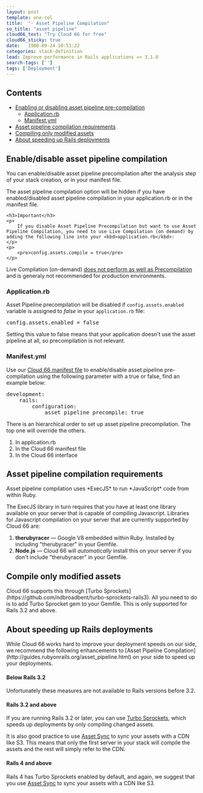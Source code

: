 ```yaml
---
layout: post
template: one-col
title:  "- Asset Pipeline Compilation"
so_title: "asset pipeline"
cloud66_text: "Try Cloud 66 for free"
cloud66_sticky: true
date:   1980-09-24 10:51:22
categories: stack-definition
lead: Improve performance in Rails applications => 3.1.0
search-tags: ['']
tags: ['Deployment']
---
```


<h2>Contents</h2>
<ul class="page-toc">
    <li>
        <a href="#onoff">Enabling or disabling asset pipeline pre-compilation</a>
            <ul>
                <li><a href="#application">Application.rb</a></li>
            </ul>
            <ul>
                <li><a href="#manifest">Manifest.yml</a></li>
            </ul>
    </li>
    <li>
        <a href="#requirements">Asset pipeline compilation requirements</a>
    </li>
    <li>
        <a href="#modified">Compiling only modified assets</a>
    </li>
    <li>
        <a href="#speeding">About speeding up Rails deployments</a>
    </li>    
</ul>

<h2 id="onoff">Enable/disable asset pipeline compilation</h2>
You can enable/disable asset pipeline precompilation after the analysis step of your stack creation, or in your manifest file.

The asset pipeline compilation option will be hidden if you have enabled/disabled asset pipeline compilation in your application.rb or in the manifest file.

<div class="notice notice-error">

    <h3>Important</h3>
    <p>
        If you disable Asset Pipeline Precompilation but want to use Asset Pipeline Compilation, you need to use Live Compilation (on demand) by adding the following line into your <kbd>application.rb</kbd>:
    </p>
    <p>
        <pre>config.assets.compile = true</pre>
    </p>
</div>

<p>Live Compilation (on-demand) <a href="http://guides.rubyonrails.org/asset_pipeline.html#live-compilation">does not perform as well as Precompilation</a> and is generaly not recommended for production environments.
</p>


<h3 id="application">Application.rb</h3>

Asset Pipeline precompilation will be disabled if <code>config.assets.enabled</code> variable is assigned to *false* in your <code>application.rb</code> file:

<pre class="terminal">
config.assets.enabled = false
</pre>

<p>
    <span class="highlighted">Setting this value to false means that your application doesn't use the asset pipeline at all, so precompilation is not relevant</span>.
</p>

<h3 id="manifest">Manifest.yml</h3>

Use our [Cloud 66 manifest file](/stack-features/manifest-files.html) to enable/disable asset pipeline pre-compilation using the following parameter with a true or false, find <td>an example</td> below:

<pre class="terminal">
development:
    rails:
        configuration:
            asset&#95;pipeline&#95;precompile: true
</pre>

There is an hierarchical order to set up asset pipeline precompilation. The top one will override the others.

<ol>
    <li>In application.rb</li>
    <li>In the Cloud 66 manifest file</li>
    <li>In the Cloud 66 interface</li>
</ol>

<h2 id="requirements">Asset pipeline compilation requirements</h2>
Asset pipeline compilation uses *ExecJS* to run *JavaScript* code from within Ruby.

The ExecJS library in turn requires that you have at least one library available on your server that is capable of compiling Javascript.
Libraries for Javascript compilation on your server that are currently supported by Cloud 66 are:

1. **therubyracer** &mdash;  Google V8 embedded within Ruby. Installed by including "therubyracer" in your Gemfile.
2. **Node.js** &mdash; Cloud 66 will *automatically* install this on your server if you don't include "therubyracer" in your Gemfile.

<h2 id="modified">Compile only modified assets</h2>
Cloud 66 supports this through [Turbo Sprockets](https://github.com/ndbroadbent/turbo-sprockets-rails3). All you need to do is to add Turbo Sprocket gem to your Gemfile. This is only supported for Rails 3.2 and above.

<h2 id="speeding">About speeding up Rails deployments</h2>
While Cloud 66 works hard to improve your deployment speeds on our side, we recommend the following enhancements to [Asset Pipeline Compilation](http://guides.rubyonrails.org/asset_pipeline.html) on your side to speed up your deployments.

#### Below Rails 3.2
Unfortunately these measures are not available to Rails versions before 3.2.

#### Rails 3.2 and above
If you are running Rails 3.2 or later, you can use [Turbo Sprockets](https://github.com/ndbroadbent/turbo-sprockets-rails3), which speeds up deployments by only compiling changed assets.

It is also good practice to use [Asset Sync](https://github.com/rumblelabs/asset_sync) to sync your assets with a CDN like S3. This means that only the first server in your stack will compile the assets and the rest will simply refer to the CDN.

#### Rails 4 and above
Rails 4 has Turbo Sprockets enabled by default, and again, we suggest that you use [Asset Sync](https://github.com/rumblelabs/asset_sync) to sync your assets with a CDN like S3.